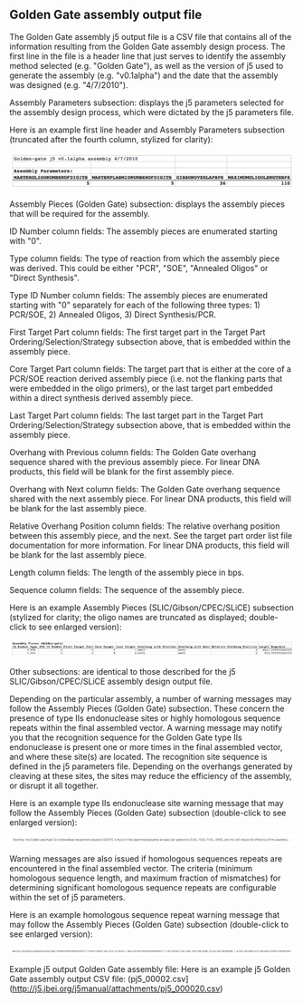## Golden Gate assembly output file

The Golden Gate assembly j5 output file is a CSV file that contains all of the information resulting from the Golden Gate assembly design process. The first line in the file is a header line that just serves to identify the assembly method selected (e.g. "Golden Gate"), as well as the version of j5 used to generate the assembly (e.g. "v0.1alpha") and the date that the assembly was designed (e.g. "4/7/2010").

Assembly Parameters subsection:
displays the j5 parameters selected for the assembly design process, which were dictated by the j5 parameters file.

Here is an example first line header and Assembly Parameters subsection (truncated after the fourth column, stylized for clarity):

![](../../images/pastedImage74.png)

Assembly Pieces (Golden Gate) subsection:
displays the assembly pieces that will be required for the assembly.

ID Number column fields:
The assembly pieces are enumerated starting with "0".

Type column fields:
The type of reaction from which the assembly piece was derived. This could be either "PCR", "SOE", "Annealed Oligos" or "Direct Synthesis".

Type ID Number column fields:
The assembly pieces are enumerated starting with "0" separately for each of the following three types: 1) PCR/SOE, 2) Annealed Oligos, 3) Direct Synthesis/PCR.

First Target Part column fields:
The first target part in the Target Part Ordering/Selection/Strategy subsection above, that is embedded within the assembly piece.

Core Target Part column fields:
The target part that is either at the core of a PCR/SOE reaction derived assembly piece (i.e. not the flanking parts that were embedded in the oligo primers), or the last target part embedded within a direct synthesis derived assembly piece.

Last Target Part column fields:
The last target part in the Target Part Ordering/Selection/Strategy subsection above, that is embedded within the assembly piece.

Overhang with Previous column fields:
The Golden Gate overhang sequence shared with the previous assembly piece. For linear DNA products, this field will be blank for the first assembly piece.

Overhang with Next column fields:
The Golden Gate overhang sequence shared with the next assembly piece. For linear DNA products, this field will be blank for the last assembly piece.

Relative Overhang Position column fields:
The relative overhang position between this assembly piece, and the next. See the target part order list file documentation for more information. For linear DNA products, this field will be blank for the last assembly piece.

Length column fields:
The length of the assembly piece in bps.

Sequence column fields:
The sequence of the assembly piece.

Here is an example Assembly Pieces (SLIC/Gibson/CPEC/SLiCE) subsection (stylized for clarity; the oligo names are truncated as displayed; double-click to see enlarged version):

![](../../images/pastedImage60.png)


Other subsections:
are identical to those described for the j5 SLIC/Gibson/CPEC/SLiCE assembly design output file.

Depending on the particular assembly, a number of warning messages may follow the Assembly Pieces (Golden Gate) subsection. These concern the presence of type IIs endonuclease sites or highly homologous sequence repeats within the final assembled vector. A warning message may notify you that the recognition sequence for the Golden Gate type IIs endonuclease is present one or more times in the final assembled vector, and where these site(s) are located. The recognition site sequence is defined in the j5 parameters file. Depending on the overhangs generated by cleaving at these sites, the sites may reduce the efficiency of the assembly, or disrupt it all together.

Here is an example type IIs endonuclease site warning message that may follow the Assembly Pieces (Golden Gate) subsection (double-click to see enlarged version):

![](../../images/pastedImage510.png)

Warning messages are also issued if homologous sequences repeats are encountered in the final assembled vector. The criteria (minimum homologous sequence length, and maximum fraction of mismatches) for determining significant homologous sequence repeats are configurable within the set of j5 parameters.

Here is an example homologous sequence repeat warning message that may follow the Assembly Pieces (Golden Gate) subsection (double-click to see enlarged version):

![](../../images/pastedImage34.png)

Example j5 output Golden Gate assembly file:
Here is an example j5 Golden Gate assembly output CSV file: (pj5_00002.csv](http://j5.jbei.org/j5manual/attachments/pj5_000020.csv)